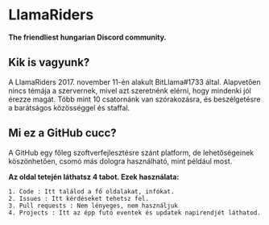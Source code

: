 # LlamaRiders
**The friendliest hungarian Discord community.**

## Kik is vagyunk?

A LlamaRiders 2017. november 11-én alakult BitLlama#1733 által. Alapvetően nincs témája a szervernek, mivel azt szeretnénk elérni, hogy
mindenki jól érezze magát. Több mint 10 csatornánk van szórakozásra, és beszélgetésre a barátságos közösséggel és staffal.

## Mi ez a GitHub cucc?

A GitHub egy főleg szoftverfejlesztésre szánt platform, de lehetőségeinek köszönhetően, csomó más dologra használható, mint például most.

**Az oldal tetején láthatsz 4 tabot. Ezek használata:**
```
1. Code : Itt találod a fő oldalakat, infókat.
2. Issues : Itt kérdéseket tehetsz fel.
3. Pull requests : Nem lényeges, nem használjuk
4. Projects : Itt az épp futó eventek és updatek napirendjét láthatod.
```
